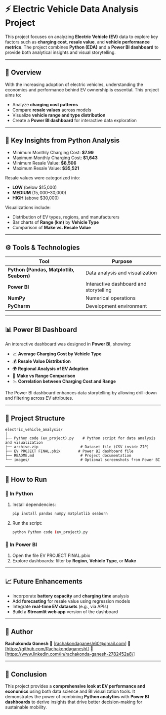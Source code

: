# ⚡ Electric Vehicle Data Analysis Project

This project focuses on analyzing **Electric Vehicle (EV)** data to explore key factors such as **charging cost**, **resale value**, and **vehicle performance metrics**. The project combines **Python (EDA)** and a **Power BI dashboard** to provide both analytical insights and visual storytelling.

---

## 📘 Overview

With the increasing adoption of electric vehicles, understanding the economics and performance behind EV ownership is essential.
This project aims to:

* Analyze **charging cost patterns**
* Compare **resale values** across models
* Visualize **vehicle range and type distribution**
* Create a **Power BI dashboard** for interactive data exploration

---

## 🧠 Key Insights from Python Analysis

* Minimum Monthly Charging Cost: **$7.99**
* Maximum Monthly Charging Cost: **$1,643**
* Minimum Resale Value: **$8,506**
* Maximum Resale Value: **$35,521**

Resale values were categorized into:

* **LOW** (below $15,000)
* **MEDIUM** ($15,000–$30,000)
* **HIGH** (above $30,000)

Visualizations include:

* Distribution of EV types, regions, and manufacturers
* Bar charts of **Range (km)** by **Vehicle Type**
* Comparison of **Make vs. Resale Value**

---

## ⚙️ Tools & Technologies

| Tool                                     | Purpose                                |
| ---------------------------------------- | -------------------------------------- |
| **Python (Pandas, Matplotlib, Seaborn)** | Data analysis and visualization        |
| **Power BI**                             | Interactive dashboard and storytelling |
| **NumPy**                                | Numerical operations                   |
| **PyCharm**                              | Development environment                |

---

## 📊 Power BI Dashboard

An interactive dashboard was designed in **Power BI**, showing:

* 📈 **Average Charging Cost by Vehicle Type**
* 💰 **Resale Value Distribution**
* 🌍 **Regional Analysis of EV Adoption**
* 🚗 **Make vs Range Comparison**
* 📉 **Correlation between Charging Cost and Range**

The Power BI dashboard enhances data storytelling by allowing drill-down and filtering across EV attributes.

---

## 📂 Project Structure

```
electric_vehicle_analysis/
│
├── Python code (ev_project).py    # Python script for data analysis and visualization
├── archive.zip                   # Dataset file (CSV inside ZIP)
├── EV PROJECT FINAL.pbix        # Power BI dashboard file
├── README.md                     # Project documentation
└── images/                       # Optional screenshots from Power BI
```

---

## 🚀 How to Run

### 🔹 In Python

1. Install dependencies:

   ```bash
   pip install pandas numpy matplotlib seaborn
   ```

2. Run the script:

   ```bash
   python Python code (ev_project).py
   ```

### 🔹 In Power BI

1. Open the file EV PROJECT FINAL.pbix
2. Explore dashboards: filter by **Region**, **Vehicle Type**, or **Make**

---

## 📈 Future Enhancements

* Incorporate **battery capacity** and **charging time** analysis
* Add **forecasting** for resale value using regression models
* Integrate **real-time EV datasets** (e.g., via APIs)
* Build a **Streamlit web app** version of the dashboard

---

## 👤 Author

**Rachakonda Ganesh**
📧 [rachakondaganesh60@gmail.com]
🔗 [https://github.com/Rachakondaganesh\]
🔗 [https://www.linkedin.com/in/rachakonda-ganesh-2782452a8\]

---

## 🏁 Conclusion

This project provides a **comprehensive look at EV performance and economics** using both data science and BI visualization tools. It demonstrates the power of combining **Python analytics** with **Power BI dashboards** to derive insights that drive better decision-making for sustainable mobility.
